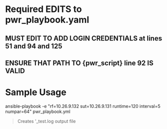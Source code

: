 # Required EDITS to pwr_playbook.yaml
## MUST EDIT TO ADD LOGIN CREDENTIALS at lines 51 and 94 and 125
## ENSURE THAT PATH TO {pwr_script} line 92 IS VALID

# Sample Usage
ansible-playbook -e "rf=10.26.9.132 sut=10.26.9.131 runtime=120 interval=5 numpar=64" pwr_playbook.yml

> Creates '<numpar>_test.log output file
